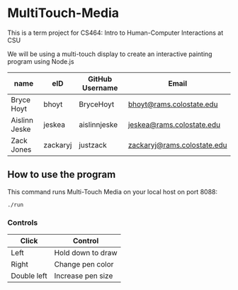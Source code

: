 # MultiTouch-Media

This is a term project for CS464: Intro to Human-Computer Interactions at CSU

We will be using a multi-touch display to create an interactive painting program using Node.js

| name | eID | GitHub Username | Email |
|------|-----|-----------------|-------|
| Bryce Hoyt | bhoyt | BryceHoyt | bhoyt@rams.colostate.edu |
| Aislinn Jeske | jeskea | aislinnjeske | jeskea@rams.colostate.edu
| Zack Jones | zackaryj | justzack | zackaryj@rams.colostate.edu



## How to use the program

This command runs Multi-Touch Media on your local host on port 8088:

`./run`

### Controls

| Click | Control | 
|------|-----|
| Left | Hold down to draw |
| Right | Change pen color |
| Double left | Increase pen size |
